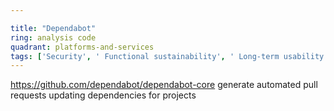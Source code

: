 ```yaml
---

title: "Dependabot"
ring: analysis code
quadrant: platforms-and-services
tags: ['Security', ' Functional sustainability', ' Long-term usability', ' Maintainability']
---
```

https://github.com/dependabot/dependabot-core
generate automated pull requests updating dependencies for projects
